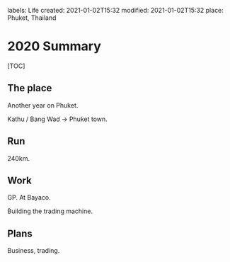 labels: Life
created: 2021-01-02T15:32
modified: 2021-01-02T15:32
place: Phuket, Thailand

# 2020 Summary

[TOC]

## The place

Another year on Phuket.

Kathu / Bang Wad -> Phuket town.

## Run

240km.

## Work

GP. At Bayaco.

Building the trading machine.

## Plans

Business, trading.
